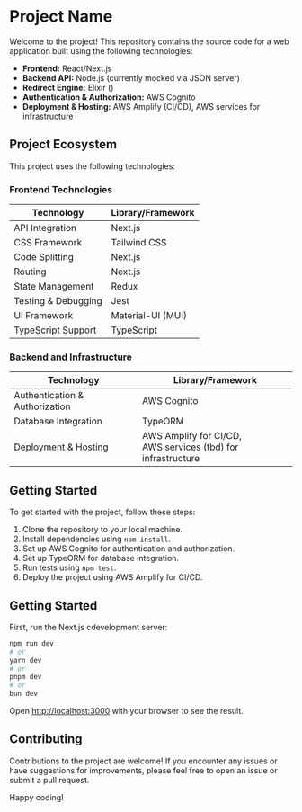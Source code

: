 # Project Name

Welcome to the project! This repository contains the source code for a web application built using the following technologies:

- **Frontend:** React/Next.js
- **Backend API:** Node.js (currently mocked via JSON server)
- **Redirect Engine:** Elixir ()
- **Authentication & Authorization:** AWS Cognito
- **Deployment & Hosting:** AWS Amplify (CI/CD), AWS services for infrastructure

## Project Ecosystem

This project uses the following technologies:

### Frontend Technologies

| Technology          | Library/Framework |
| ------------------- | ----------------- |
| API Integration     | Next.js           |
| CSS Framework       | Tailwind CSS      |
| Code Splitting      | Next.js           |
| Routing             | Next.js           |
| State Management    | Redux             |
| Testing & Debugging | Jest              |
| UI Framework        | Material-UI (MUI) |
| TypeScript Support  | TypeScript        |

### Backend and Infrastructure

| Technology                     | Library/Framework                                               |
| ------------------------------ | --------------------------------------------------------------- |
| Authentication & Authorization | AWS Cognito                                                     |
| Database Integration           | TypeORM                                                         |
| Deployment & Hosting           | AWS Amplify for CI/CD,<br>AWS services (tbd) for infrastructure |

## Getting Started

To get started with the project, follow these steps:

1. Clone the repository to your local machine.
2. Install dependencies using `npm install`.
3. Set up AWS Cognito for authentication and authorization.
4. Set up TypeORM for database integration.
5. Run tests using `npm test`.
6. Deploy the project using AWS Amplify for CI/CD.

## Getting Started

First, run the Next.js cdevelopment server:

```bash
npm run dev
# or
yarn dev
# or
pnpm dev
# or
bun dev
```

Open [http://localhost:3000](http://localhost:3000) with your browser to see the result.

## Contributing

Contributions to the project are welcome! If you encounter any issues or have suggestions for improvements, please feel free to open an issue or submit a pull request.

Happy coding!
